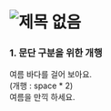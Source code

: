 # ![제목 없음](https://github.com/user-attachments/assets/9f536685-5bd8-4f9e-8d41-b944fc23667d)

### 1. 문단 구분을 위한 개행
여름 바다를 걸어 보아요.  
(개행 : space * 2)  
여름을 만끽 하세요.
